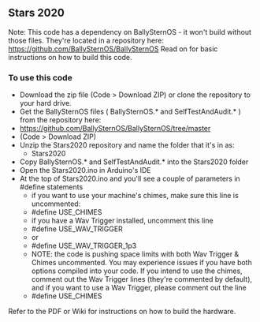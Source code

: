 ## Stars 2020

Note: This code has a dependency on BallySternOS - it won't build without those files. They're located in a repository here:
https://github.com/BallySternOS/BallySternOS
Read on for basic instructions on how to build this code.


### To use this code
* Download the zip file (Code > Download ZIP) or clone the repository to your hard drive.  
* Get the BallySternOS files ( BallySternOS.* and SelfTestAndAudit.* ) from the repository here:  
 * https://github.com/BallySternOS/BallySternOS/tree/master
 * (Code > Download ZIP)
* Unzip the Stars2020 repository and name the folder that it's in as:
  * Stars2020  
* Copy BallySternOS.* and SelfTestAndAudit.* into the Stars2020 folder
* Open the Stars2020.ino in Arduino's IDE
* At the top of Stars2020.ino and you'll see a couple of parameters in #define statements
  * if you want to use your machine's chimes, make sure this line is uncommented:  
   * #define USE_CHIMES  
  * if you have a Wav Trigger installed, uncomment this line 
   * #define USE_WAV_TRIGGER
   * or 
   * #define USE_WAV_TRIGGER_1p3 
  * NOTE: the code is pushing space limits with both Wav Trigger & Chimes uncommented. You may experience issues if you have both options compiled into your code. If you intend to use the chimes, comment out the Wav Trigger lines (they're commented by default), and if you want to use a Wav Trigger, please comment out the line 
   * #define USE_CHIMES
  
Refer to the PDF or Wiki for instructions on how to build the hardware.  
